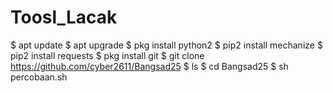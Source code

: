 # Toosl_Lacak 

$ apt update
$ apt upgrade
$ pkg install python2
$ pip2 install mechanize
$ pip2 install requests
$ pkg install git
$ git clone https://github.com/cyber2611/Bangsad25
$ ls
$ cd Bangsad25
$ sh percobaan.sh
